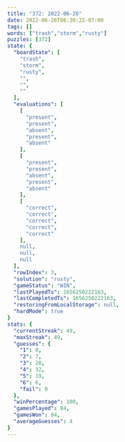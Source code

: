 ```yaml
---
title: "372: 2022-06-26"
date: 2022-06-26T06:30:22-07:00
tags: []
words: ["trash","storm","rusty"]
puzzles: [372]
state: {
  "boardState": [
    "trash",
    "storm",
    "rusty",
    "",
    "",
    ""
  ],
  "evaluations": [
    [
      "present",
      "present",
      "absent",
      "present",
      "absent"
    ],
    [
      "present",
      "present",
      "absent",
      "present",
      "absent"
    ],
    [
      "correct",
      "correct",
      "correct",
      "correct",
      "correct"
    ],
    null,
    null,
    null
  ],
  "rowIndex": 3,
  "solution": "rusty",
  "gameStatus": "WIN",
  "lastPlayedTs": 1656250222163,
  "lastCompletedTs": 1656250222163,
  "restoringFromLocalStorage": null,
  "hardMode": true
}
stats: {
  "currentStreak": 49,
  "maxStreak": 49,
  "guesses": {
    "1": 0,
    "2": 7,
    "3": 20,
    "4": 32,
    "5": 19,
    "6": 6,
    "fail": 0
  },
  "winPercentage": 100,
  "gamesPlayed": 84,
  "gamesWon": 84,
  "averageGuesses": 4
}
---
```


<!-- more -->

